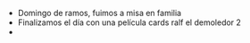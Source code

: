 - Domingo de ramos, fuimos a misa en familia
- Finalizamos el día con una película cards ralf el demoledor 2
-